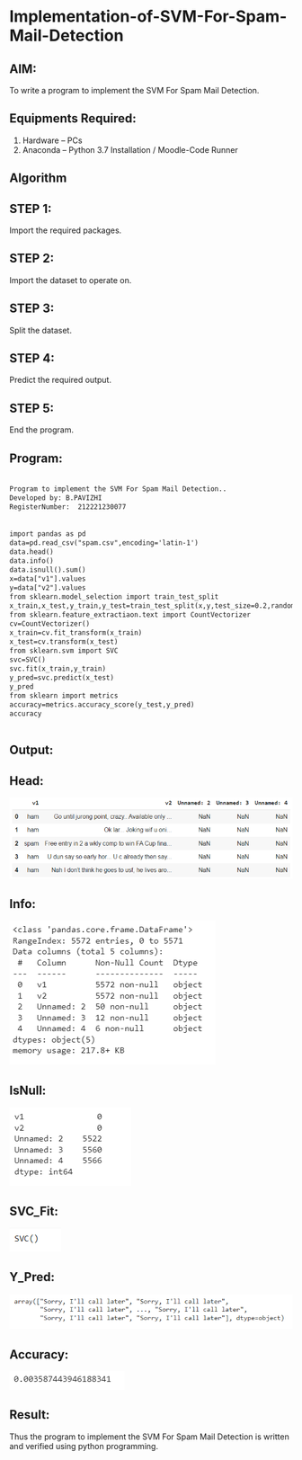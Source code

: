 # Implementation-of-SVM-For-Spam-Mail-Detection

## AIM:
To write a program to implement the SVM For Spam Mail Detection.

## Equipments Required:
1. Hardware – PCs
2. Anaconda – Python 3.7 Installation / Moodle-Code Runner

## Algorithm
## STEP 1:
Import the required packages.

## STEP 2:
Import the dataset to operate on.

## STEP 3:
Split the dataset.

## STEP 4:
Predict the required output.

## STEP 5:
End the program. 


## Program:
```

Program to implement the SVM For Spam Mail Detection..
Developed by: B.PAVIZHI
RegisterNumber:  212221230077


import pandas as pd
data=pd.read_csv("spam.csv",encoding='latin-1')
data.head()
data.info()
data.isnull().sum()
x=data["v1"].values
y=data["v2"].values
from sklearn.model_selection import train_test_split
x_train,x_test,y_train,y_test=train_test_split(x,y,test_size=0.2,random_state=0)
from sklearn.feature_extractiaon.text import CountVectorizer
cv=CountVectorizer()
x_train=cv.fit_transform(x_train)
x_test=cv.transform(x_test)
from sklearn.svm import SVC
svc=SVC()
svc.fit(x_train,y_train)
y_pred=svc.predict(x_test)
y_pred
from sklearn import metrics
accuracy=metrics.accuracy_score(y_test,y_pred)
accuracy


```

## Output:
## Head:
![SVM For Spam Mail Detection](./INFO.png)
## Info:
![SVM For Spam Mail Detection](./HEAD.png)
## IsNull:
![SVM For Spam Mail Detection](./NULL.png)
## SVC_Fit:
![SVM For Spam Mail Detection](./SVC%20FIT.png)
## Y_Pred:
![SVM For Spam Mail Detection](./Y%20PRED.png)
## Accuracy:
![SVM For Spam Mail Detection](./ACCURACY.png)


## Result:
Thus the program to implement the SVM For Spam Mail Detection is written and verified using python programming.
